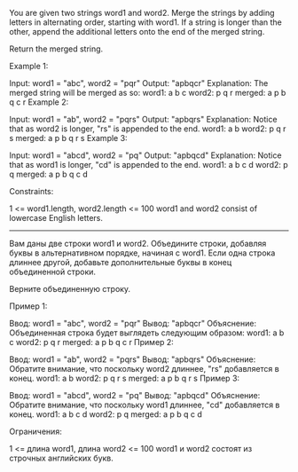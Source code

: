 You are given two strings word1 and word2. Merge the strings by adding letters in alternating order, starting with word1. If a string is longer than the other, append the additional letters onto the end of the merged string.

Return the merged string.



Example 1:

Input: word1 = "abc", word2 = "pqr"
Output: "apbqcr"
Explanation: The merged string will be merged as so:
word1:  a   b   c
word2:    p   q   r
merged: a p b q c r
Example 2:

Input: word1 = "ab", word2 = "pqrs"
Output: "apbqrs"
Explanation: Notice that as word2 is longer, "rs" is appended to the end.
word1:  a   b
word2:    p   q   r   s
merged: a p b q   r   s
Example 3:

Input: word1 = "abcd", word2 = "pq"
Output: "apbqcd"
Explanation: Notice that as word1 is longer, "cd" is appended to the end.
word1:  a   b   c   d
word2:    p   q
merged: a p b q c   d


Constraints:

1 <= word1.length, word2.length <= 100
word1 and word2 consist of lowercase English letters.

-------------------------------

Вам даны две строки word1 и word2. Объедините строки, добавляя буквы в альтернативном порядке, начиная с word1. Если одна строка длиннее другой, добавьте дополнительные буквы в конец объединенной строки.

Верните объединенную строку.

Пример 1:

Ввод: word1 = "abc", word2 = "pqr"
Вывод: "apbqcr"
Объяснение: Объединенная строка будет выглядеть следующим образом:
word1:  a   b   c
word2:    p   q   r
merged: a p b q c r
Пример 2:

Ввод: word1 = "ab", word2 = "pqrs"
Вывод: "apbqrs"
Объяснение: Обратите внимание, что поскольку word2 длиннее, "rs" добавляется в конец.
word1:  a   b
word2:    p   q   r   s
merged: a p b q   r   s
Пример 3:

Ввод: word1 = "abcd", word2 = "pq"
Вывод: "apbqcd"
Объяснение: Обратите внимание, что поскольку word1 длиннее, "cd" добавляется в конец.
word1:  a   b   c   d
word2:    p   q
merged: a p b q c   d

Ограничения:

1 <= длина word1, длина word2 <= 100
word1 и word2 состоят из строчных английских букв.